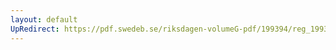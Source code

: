 ```yaml
---
layout: default
UpRedirect: https://pdf.swedeb.se/riksdagen-volumeG-pdf/199394/reg_199394/reg_199394_0231.pdf
---
```

